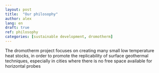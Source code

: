 ```yaml
---
layout: post
title:  "Our philosophy"
author: alex
lang: en
draft: true
ref: philosophy
categories: [sustainable development, dromotherm]
---
```


The dromotherm project focuses on creating many small low temperature heat stocks, in order to promote the replicability of surface geothermal techniques, especially in cities where there is no free space available for horizontal probes 
